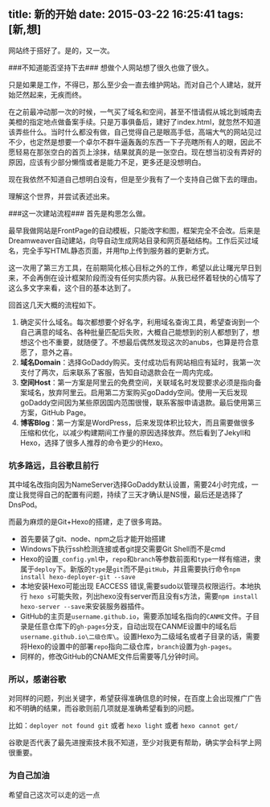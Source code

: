 title: 新的开始 
date: 2015-03-22 16:25:41 
tags: [新,想] 
---

网站终于搭好了。是的，又一次。

<!--more-->

###不知道能否坚持下去###
想做个人网站想了很久也做了很久。

只是如果是工作，不得已，那么至少会一直去维护网站。而对自己个人建站，就开始茫然起来，无疾而终。

在之前最冲动那一次的时候，一气买了域名和空间，甚至不惜请假从城北到城南去美橙的指定地点做备案手续。只是万事俱备后，建好了index.html，就忽然不知道该弄些什么。当时什么都没有做，自己觉得自己是眼高手低，高端大气的网站见过不少，也定然是想要一个卓尔不群牛逼轰轰的东西一下子亮瞎所有人的眼，因此不愿轻易在那张空白的首页上涂抹，结果就真的是一张空白。现在想当初没有弄好的原因，应该有少部分懒惰或者是能力不足，更多还是没想明白。

现在我依然不知道自己想明白没有，但是至少我有了一个支持自己做下去的理由。

理解这个世界，并尝试表述出来。

###这一次建站流程###
首先是构思怎么做。

最早我做网站是FrontPage的自动模板，只能改字和图，框架完全不会改。后来是Dreamweaver自动建站，向导自动生成网站目录和网页基础结构。工作后买过域名，完全手写HTML静态页面，并用ftp上传到服务器的更新方式。

这一次用了第三方工具，在前期简化核心目标之外的工作，希望以此让曙光早日到来，不会再倒在设计框架阶段而没有任何实质内容。从我已经怀着轻快的心情写了这么多文字来看，这个目的基本达到了。

回首这几天大概的流程如下。

 1. 确定买什么域名。每次都想要个好名字，利用域名查询工具，希望查询到一个自己满意的域名、各种批量匹配后失败，大概自己能想到的别人都想到了，想想这个也不重要，就随便了。不想最后偶然发现这次的anubs，也算是符合意愿了，意外之喜。
 2. **域名Domain**：选择GoDaddy购买。支付成功后有网站相应有延时，我第一次支付了两次，后来联系了客服，告知自动退款会在一周内完成。
 3. **空间Host**：第一方案是阿里云的免费空间，关联域名时发现要求必须是指向备案域名，放弃阿里云。启用第二方案购买goDaddy空间。使用一天后发现goDaddy空间因为某些原因国内范围很慢，联系客服申请退款。最后使用第三方案，GitHub Page。
 4. **博客Blog**：第一方案是WordPress，后来发现体积比较大，而且需要做很多压缩和优化，以减少构建期间工作量的原因选择放弃。然后看到了Jekyll和Hexo，选择了很多人推荐的命令更少的Hexo。

### 坑多路远，且谷歌且前行 ###
其中域名改指向因为NameServer选择GoDaddy默认设置，需要24小时完成，一度让我觉得自己的配置有问题，持续了三天才确认是NS慢，最后还是选择了DnsPod。

而最为麻烦的是Git+Hexo的搭建，走了很多弯路。

- 首先要装了git、node、npm之后才能开始搭建
- Windows下执行ssh检测连接或者git提交需要Git Shell而不是cmd
- Hexo的设置`_config.yml`中，`repo`和`branch`等参数前面和`type`一样有缩进，隶属于`deploy`下。新版的`type`是`git`而不是`gitHub`，并且需要执行命令`npm install hexo-deployer-git --save`
- 本地安装Hexo可能出现 EACCESS 错误,需要sudo以管理员权限运行。本地执行 `hexo s`可能失败，列出hexo没有server而且没有s方法，需要`npm install hexo-server --save`来安装服务器插件。
- GitHub的主页是`username.github.io`，需要添加域名指向的`CANME`文件。子目录是任意仓库下的`gh-pages`分支，自动出现在CANME设置中的域名后`username.github.io\二级仓库\`。设置Hexo为二级域名或者子目录的话，需要将Hexo的设置中的部署`repo`指向二级仓库，`branch`设置为`gh-pages`。
- 同样的，修改GitHub的CNAME文件后需要等几分钟时间。

### 所以，感谢谷歌 ###
对同样的问题，列出关键字，希望获得准确信息的时候，在百度上会出现推广广告和不明确的结果，而谷歌则前几项就是准确希望看到的问题。

比如：`deployer not found git` 或者 `hexo light` 或者 `hexo cannot get/`

谷歌是否代表了最先进搜索技术我不知道，至少对我更有帮助，确实学会科学上网很重要。

### 为自己加油 ###
希望自己这次可以走的远一点